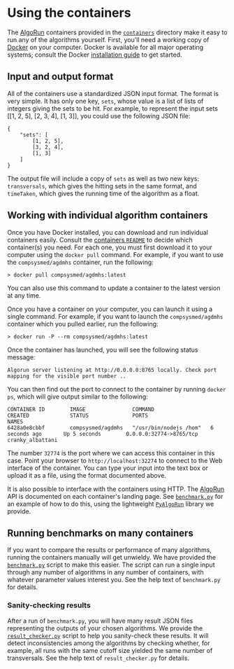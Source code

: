 # Using the containers
The [AlgoRun][] containers provided in the [`containers`](containers/) directory make it easy to run any of the algorithms yourself.
First, you'll need a working copy of [Docker][] on your computer.
Docker is available for all major operating systems; consult the Docker [installation guide](//docs.docker.com/engine/installation/) to get started.

## Input and output format
All of the containers use a standardized JSON input format.
The format is very simple.
It has only one key, `sets`, whose value is a list of lists of integers giving the sets to be hit.
For example, to represent the input sets [[1, 2, 5], [2, 3, 4], [1, 3]], you could use the following JSON file:

    {
        "sets": [
            [1, 2, 5],
	        [3, 2, 4],
	        [1, 3]
        ]
    }

The output file will include a copy of `sets` as well as two new keys: `transversals`, which gives the hitting sets in the same format, and `timeTaken`, which gives the running time of the algorithm as a float.

## Working with individual algorithm containers
Once you have Docker installed, you can download and run individual containers easily.
Consult the [containers `README`](containers/README.md) to decide which container(s) you need.
For each one, you must first download it to your computer using the `docker pull` command.
For example, if you want to use the `compsysmed/agdmhs` container, run the following:

    > docker pull compsysmed/agdmhs:latest

You can also use this command to update a container to the latest version at any time.

Once you have a container on your computer, you can launch it using a single command.
For example, if you want to launch the `compsysmed/agdmhs` container which you pulled earlier, run the following:

    > docker run -P --rm compsysmed/agdmhs:latest

Once the container has launched, you will see the following status message:

    Algorun server listening at http://0.0.0.0:8765 locally. Check port mapping for the visible port number ..

You can then find out the port to connect to the container by running `docker ps`, which will give output similar to the following:

    CONTAINER ID        IMAGE               COMMAND                  CREATED             STATUS              PORTS                     NAMES
    6428a0e8cbbf        compsysmed/agdmhs   "/usr/bin/nodejs /hom"   6 seconds ago       Up 5 seconds        0.0.0.0:32774->8765/tcp   cranky_albattani

The number `32774` is the port where we can access this container in this case.
Point your browser to `http://localhost:32274` to connect to the Web interface of the container.
You can type your input into the text box or upload it as a file, using the format documented above.

It is also possible to interface with the containers using HTTP.
The [AlgoRun][] API is documented on each container's landing page.
See [`benchmark.py`](benchmark.py) for an example of how to do this, using the lightweight [`PyAlgoRun`](pyalgorun/) library we provide.

## Running benchmarks on many containers
If you want to compare the results or performance of many algorithms, running the containers manually will get unwieldy.
We have provided the [`benchmark.py`](benchmark.py) script to make this easier.
The script can run a single input through any number of algorithms in any number of containers, with whatever parameter values interest you.
See the help text of `benchmark.py` for details.

### Sanity-checking results
After a run of `benchmark.py`, you will have many result JSON files representing the outputs of your chosen algorithms.
We provide the [`result_checker.py`](result_checker.py) script to help you sanity-check these results.
It will detect inconsistencies among the algorithms by checking whether, for example, all runs with the same cutoff size yielded the same number of transversals.
See the help text of `result_checker.py` for details.

[docker]: //docker.io "Docker"
[algorun]: //algorun.org "Algorun"

